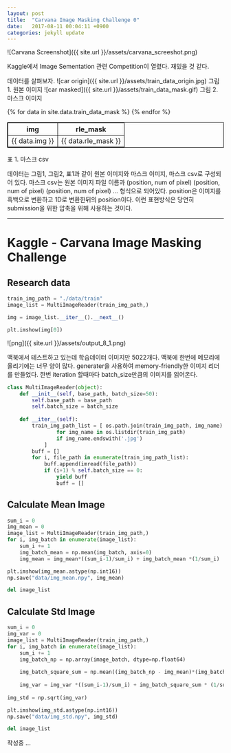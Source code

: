 ```yaml
---
layout: post
title:  "Carvana Image Masking Challenge 0"
date:   2017-08-11 00:04:11 +0900
categories: jekyll update
---
```


![Carvana Screenshot]({{ site.url }}/assets/carvana_screeshot.png)

Kaggle에서 Image Sementation 관련 Competition이 열렸다. 재밌을 것 같다. 

데이터를 살펴보자. 
![car origin]({{ site.url }}/assets/train_data_origin.jpg)
그림 1. 원본 이미지
![car masked]({{ site.url }}/assets/train_data_mask.gif)
그림 2. 마스크 이미지

<style>
table {
    border-collapse: collapse;
}

table, th, td {
    border: 1px solid black;
}
</style>
<table style="border : 1px solid black;">
    <thead>
        <tr>
            <th>img</th>
            <th>rle_mask</th>
        </tr>
    </thead>
    <tbody>
    {% for data in site.data.train_data_mask %}
        <tr>
            <td>{{ data.img }}</td>
            <td>{{ data.rle_mask }}</td>
        </tr>
    {% endfor %}
    </tbody>
</table>
표 1. 마스크 csv

데이터는 그림1, 그림2, 표1과 같이 원본 이미지와 마스크 이미지, 마스크 csv로 구성되어 있다. 마스크 csv는 원본 이미지 파일 이름과 (position, num of pixel) (position, num of pixel) (position, num of pixel) ... 형식으로 되어있다. position은 이미지를 흑백으로 변환하고 1D로 변환한뒤의 position이다. 이런 표현방식은 당연히 submission을 위한 압축을 위해 사용하는 것이다.

- - - 

# Kaggle - Carvana Image Masking Challenge  
## Research data

```python
train_img_path = "./data/train"
image_list = MultiImageReader(train_img_path,)
```

```python
img = image_list.__iter__().__next__()
```

```python
plt.imshow(img[0])
```
![png]({{ site.url }}/assets/output_8_1.png)


맥북에서 테스트하고 있는데 학습데이터 이미지만 5022개다. 맥북에 한번에 메모리에 올리기에는 너무 양이 많다. generater을 사용하여 memory-friendly한 이미지 리더를 만들었다. 한번 iteration 할때마다 batch_size만큼의 이미지를 읽어온다. 
```python
class MultiImageReader(object):
    def __init__(self, base_path, batch_size=50):
        self.base_path = base_path
        self.batch_size = batch_size 
        
    def __iter__(self):
        train_img_path_list = [ os.path.join(train_img_path, img_name)
                for img_name in os.listdir(train_img_path)
                if img_name.endswith('.jpg')
            ]
        buff = []
        for i, file_path in enumerate(train_img_path_list):
            buff.append(imread(file_path))
            if (i+1) % self.batch_size == 0:
                yield buff
                buff = []
```


## Calculate Mean Image
```python
sum_i = 0
img_mean = 0
image_list = MultiImageReader(train_img_path,)
for i, img_batch in enumerate(image_list):
    sum_i += 1
    img_batch_mean = np.mean(img_batch, axis=0)
    img_mean = img_mean*((sum_i-1)/sum_i) + img_batch_mean *(1/sum_i)
```


```python
plt.imshow(img_mean.astype(np.int16))
np.save("data/img_mean.npy", img_mean)

del image_list
```

## Calculate Std Image


```python
sum_i = 0
img_var = 0
image_list = MultiImageReader(train_img_path,)
for i, img_batch in enumerate(image_list):
    sum_i += 1
    img_batch_np = np.array(image_batch, dtype=np.float64)
    
    img_batch_square_sum = np.mean((img_batch_np - img_mean)*(img_batch_np - img_mean), axis=0)
    
    img_var = img_var *((sum_i-1)/sum_i) + img_batch_square_sum * (1/sum_i)
    
img_std = np.sqrt(img_var)
```


```python
plt.imshow(img_std.astype(np.int16))
np.save("data/img_std.npy", img_std)

del image_list
```

작성중 ...
